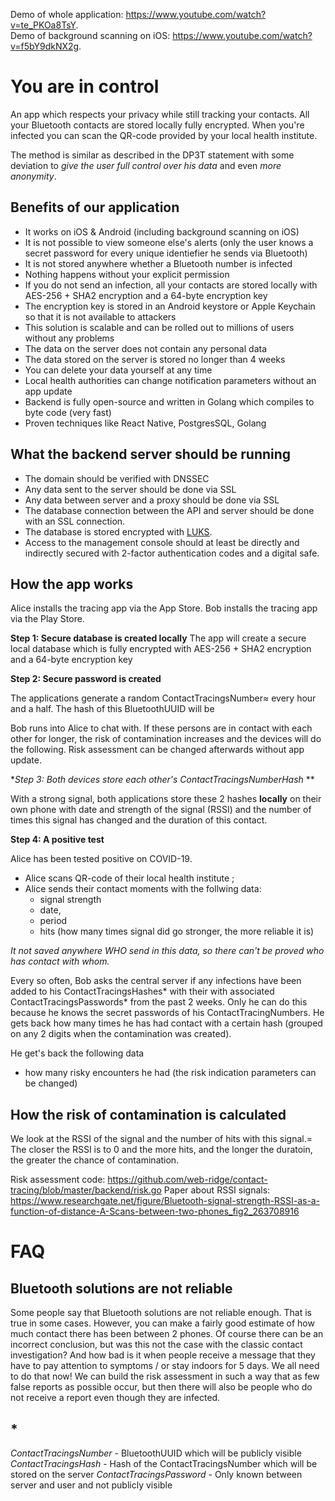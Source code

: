 Demo of whole application: https://www.youtube.com/watch?v=te_PKOa8TsY.  
Demo of background scanning on iOS: https://www.youtube.com/watch?v=f5bY9dkNX2g.  

# You are in control

An app which respects your privacy while still tracking your contacts. All your Bluetooth contacts are stored locally fully encrypted. When you're infected you can scan the QR-code provided by your local health institute.

The method is similar as described in the DP3T statement with some deviation to *give the user full control over his data* and even *more anonymity*.

## Benefits of our application

- It works on iOS & Android (including background scanning on iOS)
- It is not possible to view someone else's alerts (only the user knows a secret password for every unique identiefier he sends via Bluetooth)
- It is not stored anywhere whether a Bluetooth number is infected
- Nothing happens without your explicit permission
- If you do not send an infection, all your contacts are stored locally with AES-256 + SHA2 encryption and a 64-byte encryption key
- The encryption key is stored in an Android keystore or Apple Keychain so that it is not available to attackers
- This solution is scalable and can be rolled out to millions of users without any problems
- The data on the server does not contain any personal data
- The data stored on the server is stored no longer than 4 weeks
- You can delete your data yourself at any time
- Local health authorities can change notification parameters without an app update
- Backend is fully open-source and written in Golang which compiles to byte code (very fast)
- Proven techniques like React Native, PostgresSQL, Golang

## What the backend server should be running
- The domain should be verified with DNSSEC
- Any data sent to the server should be done via SSL
- Any data between server and a proxy should be done via SSL
- The database connection between the API and server should be done with an SSL connection.
- The database is stored encrypted with <a href="https://en.wikipedia.org/wiki/Linux_Unified_Key_Setup">LUKS</a>.
- Access to the management console should at least be directly and indirectly secured with 2-factor authentication codes and a digital safe.


## How the app works
Alice installs the tracing app via the App Store.
Bob installs the tracing app via the Play Store.

**Step 1: Secure database is created locally**
The app will create a secure local database which is fully encrypted with AES-256 + SHA2 encryption and a 64-byte encryption key

**Step 2: Secure password is created**

The applications generate a random ContactTracingsNumber≈ every hour and a half. The hash of this BluetoothUUID will be 

Bob runs into Alice to chat with. If these persons are in contact with each other for longer, the risk of contamination increases and the devices will do the following. Risk assessment can be changed afterwards without app update.

**Step 3: Both devices store each other's ContactTracingsNumberHash* **

With a strong signal, both applications store these 2 hashes **locally** on their own phone with date and strength of the signal (RSSI) and the number of times this signal has changed and the duration of this contact.

**Step 4: A positive test**

Alice has been tested positive on COVID-19.
- Alice scans QR-code of their local health institute ;
- Alice sends their contact moments with the follwing data:
  - signal strength
  - date, 
  - period
  - hits (how many times signal did go stronger, the more reliable it is)
  
*It not saved anywhere WHO send in this data, so there can't be proved who has contact with whom.*

Every so often, Bob asks the central server if any infections have been added to his ContactTracingsHashes* with their with associated ContactTracingsPasswords*
 from the past 2 weeks. Only he can do this because he knows the secret passwords of his ContactTracingNumbers.
He gets back how many times he has had contact with a certain hash (grouped on any 2 digits when the contamination was created).

He get's back the following data
- how many risky encounters he had (the risk indication parameters can be changed)

## How the risk of contamination is calculated

We look at the RSSI of the signal and the number of hits with this signal.= The closer the RSSI is to 0 and the more hits, and the longer the duratoin, the greater the chance of contamination.

Risk assessment code: https://github.com/web-ridge/contact-tracing/blob/master/backend/risk.go
Paper about RSSI signals: https://www.researchgate.net/figure/Bluetooth-signal-strength-RSSI-as-a-function-of-distance-A-Scans-between-two-phones_fig2_263708916

# FAQ

## Bluetooth solutions are not reliable
Some people say that Bluetooth solutions are not reliable enough. That is true in some cases. However, you can make a fairly good estimate of how much contact there has been between 2 phones. Of course there can be an incorrect conclusion, but was this not the case with the classic contact investigation? And how bad is it when people receive a message that they have to pay attention to symptoms / or stay indoors for 5 days. We all need to do that now! We can build the risk assessment in such a way that as few false reports as possible occur, but then there will also be people who do not receive a report even though they are infected.


## *
*ContactTracingsNumber* - BluetoothUUID which will be publicly visible
*ContactTracingsHash* - Hash of the ContactTracingsNumber which will be stored on the server
*ContactTracingsPassword* - Only known between server and user and not publicly visible

